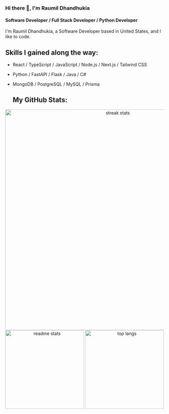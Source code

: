 

### Hi there 👋, I'm Raumil Dhandhukia
#### Software Developer / Full Stack Developer / Python Developer
I'm Raumil Dhandhukia, a Software Developer based in United States, and I like to code.

## Skills I gained along the way: 
- React / TypeScript / JavaScript / Node.js / Next.js / Tailwind CSS
- Python / FastAPI / Flask / Java / C#
- MongoDB / PostgreSQL / MySQL / Prisma


  ## My GitHub Stats:

 <div align=center>
  <img width=700 src="https://github-readme-streak-stats-salesp07.vercel.app/?user=raumildhandhukia&count_private=true&theme=react&border_radius=10" alt="streak stats"/>
   <br/>
  <img height=250 src="https://github-readme-stats-salesp07.vercel.app/api?username=raumildhandhukia&count_private=true&show_icons=true&theme=react&rank_icon=github&border_radius=10" alt="readme stats" />
<!--   <br/> -->
  <img height=250 src="https://github-readme-stats-salesp07.vercel.app/api/top-langs/?username=raumildhandhukia&hide=ShaderLab,HLSL&langs_count=8&layout=compact&theme=react&border_radius=10&size_weight=0.5&count_weight=0.5&exclude_repo=github-readme-stats" alt="top langs" />
</div>


